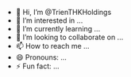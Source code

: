 - 👋 Hi, I’m @TrienTHKHoldings
- 👀 I’m interested in ...
- 🌱 I’m currently learning ...
- 💞️ I’m looking to collaborate on ...
- 📫 How to reach me ...
- 😄 Pronouns: ...
- ⚡ Fun fact: ...

<!---
TrienTHKHoldings/TrienTHKHoldings is a ✨ special ✨ repository because its `README.md` (this file) appears on your GitHub profile.
You can click the Preview link to take a look at your changes.
--->
